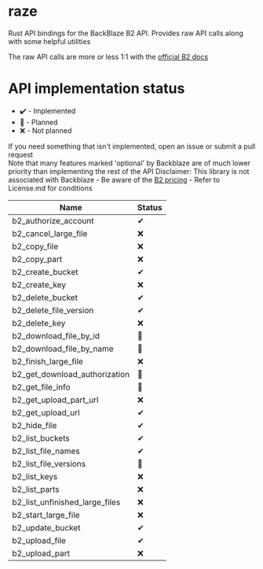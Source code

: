 # raze
Rust API bindings for the BackBlaze B2 API.
Provides raw API calls along with some helpful utilities

The raw API calls are more or less 1:1 with the [official B2 docs][1]

   [1]: https://www.backblaze.com/b2/docs/

# API implementation status
 * ✔️ - Implemented
 * 🚧 - Planned
 * ❌ - Not planned

If you need something that isn't implemented, open an issue or submit a pull request  
Note that many features marked 'optional' by Backblaze are of much lower priority than implementing the rest of the API
Disclaimer: This library is not associated with Backblaze - Be aware of the [B2 pricing](https://www.backblaze.com/b2/cloud-storage-pricing.html) - Refer to License.md for conditions

Name | Status
---- | ------
b2_authorize_account            | ✔
b2_cancel_large_file            | ❌
b2_copy_file                    | ❌
b2_copy_part                    | ❌
b2_create_bucket                | ✔
b2_create_key                   | ❌
b2_delete_bucket                | ✔
b2_delete_file_version          | ✔
b2_delete_key                   | ❌
b2_download_file_by_id          | 🚧
b2_download_file_by_name        | 🚧
b2_finish_large_file            | ❌
b2_get_download_authorization   | 🚧
b2_get_file_info                | 🚧
b2_get_upload_part_url          | ❌
b2_get_upload_url               | ✔
b2_hide_file                    | ✔
b2_list_buckets                 | ✔
b2_list_file_names              | ✔
b2_list_file_versions           | 🚧
b2_list_keys                    | ❌
b2_list_parts                   | ❌
b2_list_unfinished_large_files  | ❌
b2_start_large_file             | ❌
b2_update_bucket                | ✔
b2_upload_file                  | ✔
b2_upload_part                  | ❌


